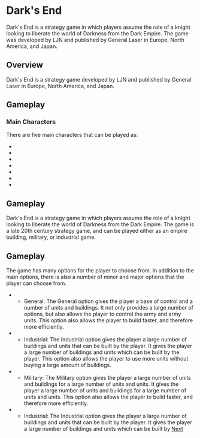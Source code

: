 # Dark's End

Dark's End is a strategy game in which players assume the role of a knight looking to liberate the world of Darkness from the Dark Empire. The game was developed by LJN and published by General Laser in Europe, North America, and Japan.

## Overview

Dark's End is a strategy game developed by LJN and published by General Laser in Europe, North America, and Japan.

## Gameplay

### Main Characters

There are five main characters that can be played as:

*    



*    



*   



*  



*  



*  

*  

## Gameplay

Dark's End is a strategy game in which players assume the role of a knight looking to liberate the world of Darkness from the Dark Empire. The game is a late 20th century strategy game, and can be played either as an empire building, military, or industrial game.

## Gameplay

The game has many options for the player to choose from. In addition to the main options, there is also a number of minor and major options that the player can choose from.

*   - General: The General option gives the player a base of control and a number of units and buildings. It not only provides a large number of options, but also allows the player to control the army and army units. This option also allows the player to build faster, and therefore more efficiently.

*   - Industrial: The Industrial option gives the player a large number of buildings and units that can be built by the player. It gives the player a large number of buildings and units which can be built by the player. This option also allows the player to use more units without buying a large amount of buildings.

*   - Military: The Military option gives the player a large number of units and buildings for a large number of units and units. It gives the player a large number of units and buildings for a large number of units and units. This option also allows the player to build faster, and therefore more efficiently.

*   - Industrial: The Industrial option gives the player a large number of buildings and units that can be built by the player. It gives the player a large number of buildings and units which can be built by
[Next](208.md)